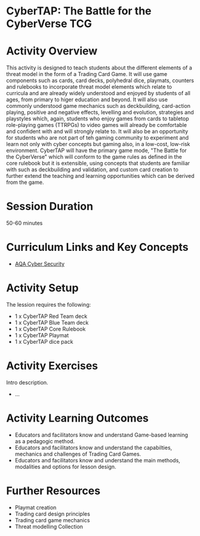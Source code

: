 # **CyberTAP: The Battle for the CyberVerse TCG**

# Activity Overview
This activity is designed to teach students about the different elements of a threat model in the form of a Trading Card Game. It will use game components such as cards, card decks, polyhedral dice, playmats, counters and rulebooks to incorporate threat model elements which relate to curricula and are already widely understood and enjoyed by students of all ages, from primary to higer education and beyond.
It will also use commonly understood game mechanics such as deckbuilding, card-action playing, positive and negative effects, levelling and evolution, strategies and playstyles which, again, students who enjoy games from cards to tabletop role-playing games (TTRPGs) to video games will already be comfortable and confident with and will strongly relate to. It will also be an opportunity for students who are not part of teh gaming community to experiment and learn not only with cyber concepts but gaming also, in a low-cost, low-risk environment.
CyberTAP will have the primary game mode, "The Battle for the CyberVerse" which will conform to the game rules as defined in the core rulebook but it is extensible, using concepts that students are familiar with such as deckbuilding and validation, and custom card creation to further extend the teaching and learning opportunities which can be derived from the game.

# Session Duration
50-60 minutes

# Curriculum Links and Key Concepts
* [AQA Cyber Security](https://www.aqa.org.uk/subjects/computer-science-and-it/gcse/computer-science-8525/subject-content#Cyber_security)

# Activity Setup
<p>The lession requires the following:

<ul> 
<li>1 x CyberTAP Red Team deck
<li>1 x CyberTAP Blue Team deck
<li>1 x CyberTAP Core Rulebook
<li>1 x CyberTAP Playmat
<li>1 x CyberTAP dice pack
</ul>
</p>

# Activity Exercises
Intro description.

<ul>
<li> ...
</ul> 
<p>


# Activity Learning Outcomes
<ul>
<li> Educators and facilitators know and understand Game-based learning as a pedagogic method.
<li> Educators and facilitators know and understand the capabilties, mechanics and challenges of Trading Card Games.
<li> Educators and facilitators know and understand the main methods, modalities and options for lesson design.
</ul>

# Further Resources

* Playmat creation
* Trading card design principles
* Trading card game mechanics
* Threat modelling Collection
</ul>
